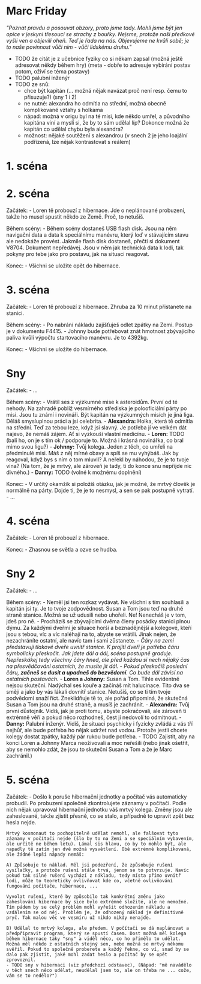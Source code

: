 # Marc Friday

_"Poznat pravdu a posouvat obzory, proto jsme tady. Mohli jsme být jen opice v jeskyni třesoucí se strachy z bouřky. Nejsme, protože naši předkové vyšli ven a objevili oheň. Teď je řada na nás. Objevujeme ne kvůli sobě; je to naše povinnost vůči nim - vůči lidskému druhu."_

- TODO že citát je z učebnice fyziky co si někam zapsal (možná ještě adresovat někdy během hry) (meta - dobře to adresuje vybírání postav potom, oživí se téma postavy)
- TODO palubní inženýr
- TODO ze snů:
    - chce být kapitán (... možná nějak navázat proč není resp. čemu to přisuzuje?) (sny 1 i 2)
    - ne nutné: alexandra ho odmítla na střední, možná obecně komplikované vztahy s holkama
    - nápad: možná v origu byl na té misi, kde někdo umřel, a původního kapitána viní a myslí si, že by to sám udělal líp? Dokonce možná že kapitán co udělal chybu byla alexandra?
    - možnost: nějaké soutěžení s alexandrou (v snech 2 je jeho loajální podřízená, lze nějak kontrastovat s reálem)

# 1. scéna

# 2. scéna

Začátek:
    - Loren tě probouzí z hibernace. Jde o neplánované probuzení, takže ho musel spustit někdo ze Země. Proč, to netušíš.

Během scény:
    - Během scény dostaneš USB flash disk. Jsou na něm navigační data a data k speciálnímu manévru, který loď v stávajícím stavu ale nedokáže provést. Jakmile flash disk dostaneš, přečti si dokument V8704. Dokument nepředávej. Jsou v něm jak technická data k lodi, tak pokyny pro tebe jako pro postavu, jak na situaci reagovat.

Konec:
    - Všichni se uložíte opět do hibernace.

# 3. scéna

Začátek:
    - Loren tě probouzí z hibernace. Zhruba za 10 minut přistanete na stanici.

Během scény:
    - Po nabrání nákladu zajišťuješ odlet zpátky na Zemi. Postup je v dokumentu F4415.
    - Johnny bude potřebovat znát hmotnost zbývajícího paliva kvůli výpočtu startovacího manévru. Je to 4392kg.
    <!-- TODO nápad: chce např. na Mars, chtěl to ohackovat špatným zadáním paliva, ale kvůli úpravě motorů ví, že už to nejde a bylo by to nebezpečné. Nebo naopak někdo ho může (neprávem) podezírat, že to chtěl nafakeovat. Případně o tom s někým před tím mluvil. ... -->

Konec:
    - Všichni se uložíte do hibernace.

# Sny

Začátek:
    - ...

Během scény:
    - Vrátil ses z výzkumné mise k asteroidům. První od té nehody. Na zahradě poblíž vesmírného střediska je polooficiální párty po misi. Jsou tu známí i novináři. Být kapitán na výzkumných misích je jiná liga. Děláš smysluplnou práci a jsi celebrita.
    - __Alexandra:__ Holka, která tě odmítla na střední. Teď za tebou leze, když jsi slavný. Je potřeba jí ve velkém dát najevo, že nemáš zájem. Ať si vyzkouší vlastní medicínu.
    - __Loren:__ TODO (balí ho, on je s tím ok / podporuje to. Možná i krásná novinářka, co bral mimo svou ligu?)
    - __Johnny:__ Tvůj kolega. Jeden z těch, co umřeli na předminulé misi. Máš z něj mírné obavy a spíš se mu vyhýbáš. Jak by reagoval, když bys s ním o tom mluvil? A neřekl by náhodou, že je to tvoje vina? (Na tom, že je mrtvý, ale zároveň je tady, ti do konce snu nepřijde nic divného.)
    - __Danny:__ TODO (volné k možnému doplnění)

Konec:
    - V určitý okamžik si položíš otázku, jak je možné, že mrtvý člověk je normálně na párty. Dojde ti, že je to nesmysl, a sen se pak postupně vytratí.
    - ...

# 4. scéna

Začátek:
    - Loren tě probouzí z hibernace.

Konec:
    - Zhasnou se světla a ozve se hudba.

# Sny 2

Začátek:
    - ...

Během scény:
    - Neměl jsi ten rozkaz vydávat. Ne všichni s tím souhlasili a kapitán jsi ty. Je to tvoje zodpovědnost. Susan a Tom jsou teď na druhé straně stanice. Možná se už udusili nebo uhořeli. Ne! Nenecháš je v tom, jdeš pro ně.
    - Procházíš se zbývajícími dvěma členy posádky stanici plnou dýmu. Za každými dveřmi je situace horší a beznadějnější a kolegové, kteří jsou s tebou, víc a víc naléhají na to, abyste se vrátili. Jinak nejen, že nezachráníte ostatní, ale navíc tam i sami zůstanete.
    - _Čáry na zemi představují tlakové dveře uvnitř stanice. K projití dveří je potřeba čáru symbolicky přeskočit. Jak jdete dál a dál, scéna postupně graduje. Nepřeskákej tedy všechny čáry hned, ale před každou si nech nějaký čas na přesvědčování ostatních, že musíte jít dál._
    - _Pokud přeskočíš poslední čáru, __začneš se dusit a upadneš do bezvědomí__. Co bude dál závisí na ostatních postavách._
    - __Loren a Johnny:__ Susan a Tom. Tihle evidentně nejsou skuteční. Nadýchal ses kouře a začínáš mít halucinace. Tito dva se smějí a jako by vás lákali dovnitř stanice. Netušíš, co se ti tím tvoje podvědomí snaží říct. Zneklidňuje tě to, ale pořád připominá, že skutečná Susan a Tom jsou na druhé straně, a musíš je zachránit.
    - __Alexandra:__ Tvůj první důstojník. Vidíš, jak je proti tomu, abyste pokračovali, ale zároveň ti extrémně věří a pokud něco rozhodneš, čest jí nedovolí to odmítnout.
    - __Danny:__ Palubní inženýr. Vidíš, že situaci psychicky i fyzicky zvládá z vás tří nejhůř, ale bude potřeba ho nějak udržet nad vodou. Protože jestli chcete kolegy dostat zpátky, každý pár rukou bude potřeba.
    - TODO Zajistit, aby na konci Loren a Johnny Marca neoživovali a moc neřešili (nebo jinak ošetřit, aby se nemohlo zdát, že jsou to skuteční Susan a Tom a že je Marc zachránil.)

# 5. scéna

Začátek:
    - Došlo k poruše hibernační jednotky a počítač vás automaticky probudil. Po probuzení společně zkontrolujete záznamy v počítači. Podle nich nějak upravoval hibernační jednotku váš mrtvý kolega. Změny jsou ale zaheslované, takže zjistit přesně, co se stalo, a případně to upravit zpět bez hesla nejde.

    Mrtvý kosmonaut to pochopitelně udělat nemohl, ale falšovat tyto záznamy v počítači nejde (šlo by to na Zemi a se speciálním vybavením, ale určitě ne během letu). Lámal sis hlavu, co by to mohlo být, ale napadly tě zatím jen dvě možná vysvětlení. Obě extrémně komplikovaná, ale žádné lepší nápady nemáš:

    A) Způsobuje to náklad. Měl jsi podezření, že způsobuje rušení vysílačky, a protože rušení stále trvá, jenom se to potvrzuje. Navíc pokud tak silné rušení vychází z nákladu, tedy místa přímo uvnitř lodi, může to teoreticky ovlivňovat kde co, včetně ovlivňování fungování počítače, hibernace, ...

    Vyvolat rušení, které by způsobilo tak konkrétní změnu jako zaheslování hibernace by sice bylo extrémně složité, ale ne nemožné. Tím pádem by se celý problém mohl vyřešit odhozením nákladu a vzdálením se od něj. Problém je, že odhozený náklad je definitivně pryč. Tak malou věc ve vesmíru už nikdo nikdy nenajde.

    B) Udělal to mrtvý kolega, ale předem. V počítači se dá naplánovat a předpřipravit program, který se spustí časem. Dost možná měl kolega během hibernace taky "sny" a viděl něco, co ho přimělo to udělat. Možná měl někdo z ostatních stejný sen, nebo možná se mrtvý někomu svěřil. Pokud to společně proberete a každý řekne, co ví, snad by se dalo pak zjistit, jaké mohl zadat heslo a počítač by se opět zprovoznil.
    - TODO sny v hibernaci (viz předchozí odstavec), (Nápad: "mě navádělo v těch snech něco udělat, neudělal jsem to, ale on třeba ne ... cože, vám se to nedělo?")
